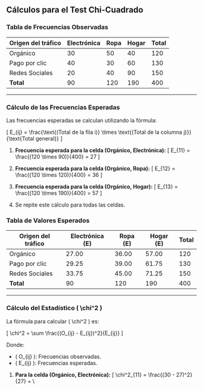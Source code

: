 ## Cálculos para el Test Chi-Cuadrado

### Tabla de Frecuencias Observadas

| **Origen del tráfico** | **Electrónica** | **Ropa** | **Hogar** | **Total** |
|------------------------|----------------|----------|-----------|-----------|
| Orgánico              | 30             | 50       | 40        | 120       |
| Pago por clic         | 40             | 30       | 60        | 130       |
| Redes Sociales        | 20             | 40       | 90        | 150       |
| **Total**             | 90             | 120      | 190       | 400       |

---

### **Cálculo de las Frecuencias Esperadas**

Las frecuencias esperadas se calculan utilizando la fórmula:

\[
E_{ij} = \frac{\text{(Total de la fila i)} \times \text{(Total de la columna j)}}{\text{Total general}}
\]

1. **Frecuencia esperada para la celda (Orgánico, Electrónica):**
   \[
   E_{11} = \frac{(120 \times 90)}{400} = 27
   \]

2. **Frecuencia esperada para la celda (Orgánico, Ropa):**
   \[
   E_{12} = \frac{(120 \times 120)}{400} = 36
   \]

3. **Frecuencia esperada para la celda (Orgánico, Hogar):**
   \[
   E_{13} = \frac{(120 \times 190)}{400} = 57
   \]

4. Se repite este cálculo para todas las celdas.

### Tabla de Valores Esperados

| **Origen del tráfico** | **Electrónica (E)** | **Ropa (E)** | **Hogar (E)** | **Total** |
|------------------------|--------------------|--------------|---------------|-----------|
| Orgánico              | 27.00             | 36.00        | 57.00         | 120       |
| Pago por clic         | 29.25             | 39.00        | 61.75         | 130       |
| Redes Sociales        | 33.75             | 45.00        | 71.25         | 150       |
| **Total**             | 90                | 120          | 190           | 400       |

---

### **Cálculo del Estadístico \( \chi^2 \)**

La fórmula para calcular \( \chi^2 \) es:

\[
\chi^2 = \sum \frac{(O_{ij} - E_{ij})^2}{E_{ij}}
\]

Donde:
- \( O_{ij} \): Frecuencias observadas.
- \( E_{ij} \): Frecuencias esperadas.

1. **Para la celda (Orgánico, Electrónica):**
   \[
   \chi^2_{11} = \frac{(30 - 27)^2}{27} = \
